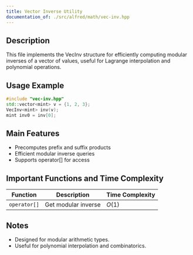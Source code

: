 ```yaml
---
title: Vector Inverse Utility
documentation_of: ./src/alfred/math/vec-inv.hpp
---
```


## Description

This file implements the VecInv structure for efficiently computing modular inverses of a vector of values, useful for Lagrange interpolation and polynomial operations.

## Usage Example

```cpp
#include "vec-inv.hpp"
std::vector<mint> v = {1, 2, 3};
VecInv<mint> inv(v);
mint inv0 = inv[0];
```

## Main Features
- Precomputes prefix and suffix products
- Efficient modular inverse queries
- Supports operator[] for access

## Important Functions and Time Complexity

| Function     | Description         | Time Complexity |
| ------------ | ------------------- | --------------- |
| `operator[]` | Get modular inverse | $O(1)$          |

## Notes
- Designed for modular arithmetic types.
- Useful for polynomial interpolation and combinatorics.
